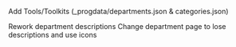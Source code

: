 

Add Tools/Toolkits (_progdata/departments.json & categories.json)



Rework department descriptions
Change department page to lose descriptions and use icons